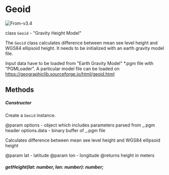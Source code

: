 # Geoid

<p class="badges">
  <img src="https://img.shields.io/badge/From-v3.4-blue.svg?style=flat-square" alt="From-v3.4" />
</p>

class `Geoid` - "Gravity Height Model"

The `Geoid` class calculates difference between mean see level height and WGS84 ellipsoid height. It needs to be initialized with an earth gravity model file.

Input data have to be loaded from "Earth Gravity Model" \*.pgm file with "PGMLoader". A particular model file can be loaded on https://geographiclib.sourceforge.io/html/geoid.html

## Methods

##### Constructor

Create a `Geoid` instance.

@param options - object which includes parameters parsed from _.pgm header
options.data - binary buffer of _.pgm file

Calculates difference between mean see level height and WGS84 ellipsoid height

@param lat - latitude
@param lon - longitude
@returns height in meters

##### getHeight(lat: number, lon: number): number;
